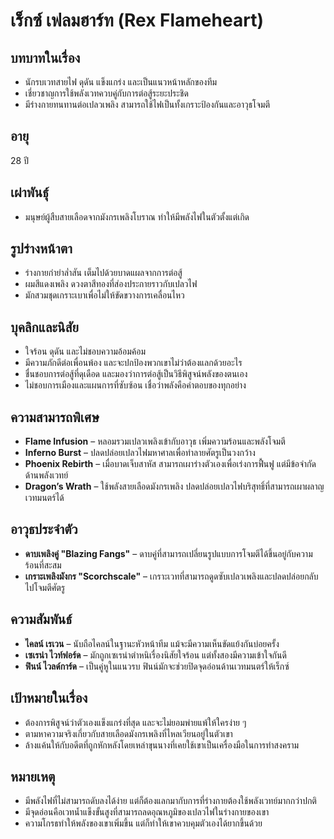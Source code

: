 # เร็กซ์ เฟลมฮาร์ท (Rex Flameheart)

## บทบาทในเรื่อง
- นักรบเวทสายไฟ ดุดัน แข็งแกร่ง และเป็นแนวหน้าหลักของทีม
- เชี่ยวชาญการใช้พลังเวทควบคู่กับการต่อสู้ระยะประชิด
- มีร่างกายทนทานต่อเปลวเพลิง สามารถใช้ไฟเป็นทั้งเกราะป้องกันและอาวุธโจมตี

## อายุ
28 ปี

## เผ่าพันธุ์
- มนุษย์ผู้สืบสายเลือดจากมังกรเพลิงโบราณ ทำให้มีพลังไฟในตัวตั้งแต่เกิด

## รูปร่างหน้าตา
- ร่างกายกำยำล่ำสัน เต็มไปด้วยบาดแผลจากการต่อสู้
- ผมสีแดงเพลิง ดวงตาสีทองที่ส่องประกายราวกับเปลวไฟ
- มักสวมชุดเกราะเบาเพื่อไม่ให้ขัดขวางการเคลื่อนไหว

## บุคลิกและนิสัย
- ใจร้อน ดุดัน และไม่ชอบความอ้อมค้อม
- มีความภักดีต่อเพื่อนพ้อง และจะปกป้องพวกเขาไม่ว่าต้องแลกด้วยอะไร
- ชื่นชอบการต่อสู้ที่ดุเดือด และมองว่าการต่อสู้เป็นวิธีพิสูจน์พลังของตนเอง
- ไม่ชอบการเมืองและแผนการที่ซับซ้อน เชื่อว่าพลังคือคำตอบของทุกอย่าง

## ความสามารถพิเศษ
- **Flame Infusion** – หลอมรวมเปลวเพลิงเข้ากับอาวุธ เพิ่มความร้อนและพลังโจมตี
- **Inferno Burst** – ปลดปล่อยเปลวไฟมหาศาลเพื่อทำลายศัตรูเป็นวงกว้าง
- **Phoenix Rebirth** – เมื่อบาดเจ็บสาหัส สามารถเผาร่างตัวเองเพื่อเร่งการฟื้นฟู แต่มีข้อจำกัดด้านพลังเวทย์
- **Dragon’s Wrath** – ใช้พลังสายเลือดมังกรเพลิง ปลดปล่อยเปลวไฟบริสุทธิ์ที่สามารถเผาผลาญเวทมนตร์ได้

## อาวุธประจำตัว
- **ดาบเพลิงคู่ "Blazing Fangs"** – ดาบคู่ที่สามารถเปลี่ยนรูปแบบการโจมตีได้ขึ้นอยู่กับความร้อนที่สะสม
- **เกราะเพลิงมังกร "Scorchscale"** – เกราะเวทที่สามารถดูดซับเปลวเพลิงและปลดปล่อยกลับไปโจมตีศัตรู

## ความสัมพันธ์
- **ไคลน์ เรเวน** – นับถือไคลน์ในฐานะหัวหน้าทีม แม้จะมีความเห็นขัดแย้งกันบ่อยครั้ง
- **เซเรน่า ไวท์ฟอร์ด** – มักถูกเซเรน่าตำหนิเรื่องนิสัยใจร้อน แต่ทั้งสองมีความเข้าใจกันดี
- **ฟินน์ ไวลด์การ์ด** – เป็นคู่หูในแนวรบ ฟินน์มักจะช่วยปิดจุดอ่อนด้านเวทมนตร์ให้เร็กซ์

## เป้าหมายในเรื่อง
- ต้องการพิสูจน์ว่าตัวเองแข็งแกร่งที่สุด และจะไม่ยอมพ่ายแพ้ให้ใครง่าย ๆ
- ตามหาความจริงเกี่ยวกับสายเลือดมังกรเพลิงที่ไหลเวียนอยู่ในตัวเขา
- ล้างแค้นให้กับอดีตที่ถูกหักหลังโดยเหล่าขุนนางที่เคยใช้เขาเป็นเครื่องมือในการทำสงคราม

## หมายเหตุ
- มีพลังไฟที่ไม่สามารถดับลงได้ง่าย แต่ก็ต้องแลกมากับการที่ร่างกายต้องใช้พลังเวทย์มากกว่าปกติ
- มีจุดอ่อนคือเวทน้ำแข็งขั้นสูงที่สามารถลดอุณหภูมิของเปลวไฟในร่างกายของเขา
- ความโกรธทำให้พลังของเขาเพิ่มขึ้น แต่ก็ทำให้เขาควบคุมตัวเองได้ยากขึ้นด้วย